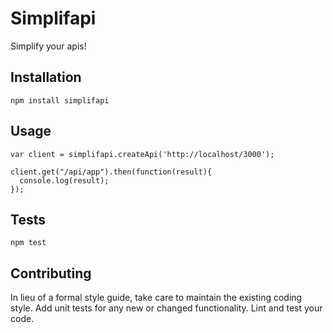 Simplifapi
=========

Simplify your apis!

## Installation

  `npm install simplifapi`

## Usage

    var client = simplifapi.createApi('http://localhost/3000');

    client.get("/api/app").then(function(result){
      console.log(result);
    });

## Tests

  `npm test`

## Contributing

In lieu of a formal style guide, take care to maintain the existing coding style. Add unit tests for any new or changed functionality. Lint and test your code.
